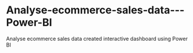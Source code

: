 # Analyse-ecommerce-sales-data---Power-BI
Analyse ecommerce sales data created interactive dashboard using Power BI
